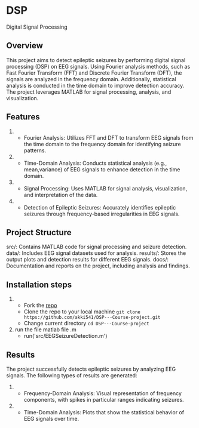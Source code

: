 # DSP
Digital Signal Processing

## Overview
This project aims to detect epileptic seizures by performing digital signal
processing (DSP) on EEG signals. Using Fourier analysis methods, such as Fast
Fourier Transform (FFT) and Discrete Fourier Transform (DFT), the signals are 
analyzed in the frequency domain. Additionally, statistical analysis is 
conducted in the time domain to improve detection accuracy. The project 
leverages MATLAB for signal processing, analysis, and visualization.

## Features
1. - Fourier Analysis: Utilizes FFT and DFT to transform EEG signals from the   time domain to the frequency domain for identifying seizure patterns.
2. - Time-Domain Analysis: Conducts statistical analysis (e.g., mean,variance)  of EEG signals to enhance detection in the time domain.
3. - Signal Processing: Uses MATLAB for signal analysis, visualization, and     interpretation of the data.
4. - Detection of Epileptic Seizures: Accurately identifies epileptic seizures  through frequency-based irregularities in EEG signals.


## Project Structure
src/: Contains MATLAB code for signal processing and seizure detection.
data/: Includes EEG signal datasets used for analysis.
results/: Stores the output plots and detection results for different EEG signals.
docs/: Documentation and reports on the project, including analysis and findings.


## Installation steps

1. - Fork the [repo](https://github.com/akki541/DSP---Course-project.git)
   - Clone the repo to your local machine `git clone https://github.com/akki541/DSP---Course-project.git`
   - Change current directory `cd DSP---Course-project`
2. run the file matlab file .m
   - run('src/EEGSeizureDetection.m')


## Results
The project successfully detects epileptic seizures by analyzing EEG signals. The following types of results are generated:

1. - Frequency-Domain Analysis: Visual representation of frequency components,  with spikes in particular ranges indicating seizures.
2. - Time-Domain Analysis: Plots that show the statistical behavior of EEG      signals over time.

